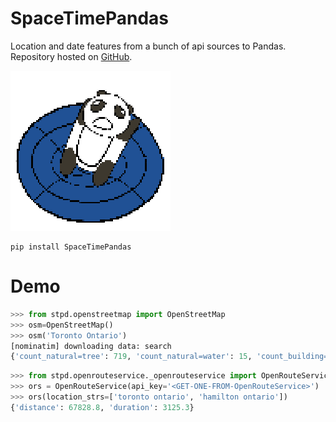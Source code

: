 # SpaceTimePandas
Location and date features from a bunch of api sources to Pandas.
Repository hosted on [GitHub](https://github.com/tianle91/SpaceTimePandas).

![icon](SpaceTimePandas.png)
```
pip install SpaceTimePandas
```

# Demo 
```python
>>> from stpd.openstreetmap import OpenStreetMap
>>> osm=OpenStreetMap()
>>> osm('Toronto Ontario')
[nominatim] downloading data: search
{'count_natural=tree': 719, 'count_natural=water': 15, 'count_building=yes': 1151, 'count_building=house': 39, 'count_amenity=parking': 148, 'count_amenity=restaurant': 327, 'count_service=driveway': 77}
```

```python
>>> from stpd.openrouteservice._openrouteservice import OpenRouteService
>>> ors = OpenRouteService(api_key='<GET-ONE-FROM-OpenRouteService>')
>>> ors(location_strs=['toronto ontario', 'hamilton ontario'])
{'distance': 67828.8, 'duration': 3125.3}
```
